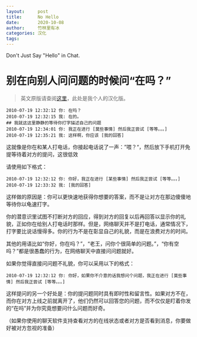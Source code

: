 ```yaml
---
layout:     post
title:      No Hello
date:       2020-10-08
author:     竹林里有冰
categories: 汉化
tags:       
---
```


Don't Just Say "Hello" in Chat.

# 别在向别人问问题的时候问“在吗？”

> 英文原版请查阅[这里](https://www.nohello.com/)，此处是我个人的汉化版。

```
2010-07-19 12:32:12 你: 在吗？
2010-07-19 12:32:15 我: 在的。
## 我就这这里静静的等待你打字描述自己的问题
2010-07-19 12:34:01 你: 我正在进行 [莫些事情] 然后我正尝试 [等等。。。]
2010-07-19 12:35:21 我: 这样啊，你应该 [我的回答]
```

这就像是你在和某人打电话，你接起电话说了一声：”喂？“，然后放下手机打开免提等待着对方的提问，这很低效

请使用如下格式：

```
2010-07-19 12:32:12 你: 你好，我正在进行 [某些事情] 然后我正尝试 [等等。。。]
2010-07-19 12:33:32 我: [我的回答]
```

这样做的原因是：你可以更快速地获得你想要的答案，而不是让对方在那边傻傻地等待你以龟速打字。

你的潜意识里试图不打断对方的回应，得到对方的回复以后再回答以显示你的礼貌，正如你在给别人打电话时那样。但是，网络聊天并不是打电话，通常情况下，打字要比说话慢得多。你的行为不是在彰显自己的礼貌，而是在浪费对方的时间。

其他的用语比如“你好，你在吗？”，“老王，问你个很简单的问题。”，“你有空吗？”都是很愚蠢的行为，在网络聊天中直接问问题就好。

如果你觉得直接问问题不礼貌，你可以采用以下的格式：

```
2010-07-19 12:32:12 你: 你好，如果你不介意的话我想问个问题，我正在进行 [莫些事情] 然后我正尝试 [等等。。。]
```

这样提问的另一个好处是：你的提问题同时具有即时性和留言性。如果对方不在，而你在对方上线之前就离开了，他们仍然可以回答您的问题，而不仅仅是盯着你发的“在吗”并为你究竟想要问什么问题而好奇。

（如果你使用的聊天软件支持查看对方的在线状态或者对方是否看到消息，你要做好被对方忽视的准备）